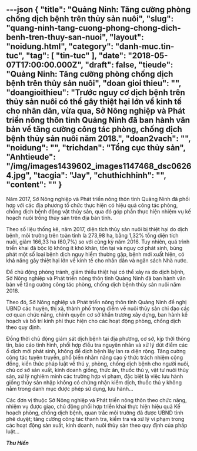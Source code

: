 ---json
{
    "title": "Quảng Ninh: Tăng cường phòng chống dịch bệnh trên thủy sản nuôi",
    "slug": "quang-ninh-tang-cuong-phong-chong-dich-benh-tren-thuy-san-nuoi",
    "layout": "noidung.html",
    "category": "danh-muc.tin-tuc",
    "tag": [
        "tin-tuc"
    ],
    "date": "2018-05-07T17:00:00.000Z",
    "draft": false,
    "tieude": "Quảng Ninh: Tăng cường phòng chống dịch bệnh trên thủy sản nuôi",
    "doan gioi thieu": "",
    "doangioithieu": "Trước nguy cơ dịch bệnh trên thủy sản nuôi có thể gây thiệt hại lớn về kinh tế cho nhân dân, vừa qua, Sở Nông nghiệp và Phát triển nông thôn tỉnh Quảng Ninh đã ban hành văn bản về tăng cường công tác phòng, chống dịch bệnh thủy sản nuôi năm 2018.",
    "doan2vach": "",
    "noidung": "",
    "trichdan": "Tổng cục thủy sản",
    "Anhtieude": "/img/images1439602_images1147468_dsc06264.jpg",
    "tacgia": "Jay",
    "chuthichhinh": "",
    "__content__": ""
}
---
<p>Năm 2017, Sở N&ocirc;ng nghiệp v&agrave; Ph&aacute;t triển n&ocirc;ng th&ocirc;n tỉnh Quảng Ninh đ&atilde; phối hợp với c&aacute;c địa phương tổ chức thực hiện c&oacute; hiệu quả c&ocirc;ng t&aacute;c ph&ograve;ng, chống dịch bệnh động vật thủy sản, qua đ&oacute; g&oacute;p phần thực hiện nhiệm vụ kế hoạch nu&ocirc;i trồng thủy sản tr&ecirc;n địa b&agrave;n tỉnh.</p>

<p>Theo s&ocirc;́ li&ecirc;̣u th&ocirc;́ng k&ecirc;, năm 2017, diện t&iacute;ch thủy sản nu&ocirc;i bị thiệt hại do dịch bệnh, m&ocirc;i trường tr&ecirc;n toàn tỉnh l&agrave; 273,98 ha, bằng 1,32% tổng diện t&iacute;ch nu&ocirc;i, giảm 166,33 ha (60,7%) so với c&ugrave;ng kỳ năm 2016. Tuy nhi&ecirc;n, qu&aacute; tr&igrave;nh triển khai đ&atilde; bộc lộ kh&ocirc;ng &iacute;t kh&oacute; khăn, tồn tại v&agrave; nguy cơ ph&aacute;t sinh, b&ugrave;ng ph&aacute;t một s&ocirc;́ loại bệnh dịch nguy hiểm thường gặp, bệnh mới xu&acirc;́t hi&ecirc;̣n, c&oacute; khả năng g&acirc;y thiệt hại lớn về kinh tế cho nh&acirc;n d&acirc;n v&agrave; ng&acirc;n s&aacute;ch Nh&agrave; nước.</p>

<p>Để chủ động ph&ograve;ng tr&aacute;nh, giảm thiểu thiệt hại c&oacute; thể xảy ra do dịch bệnh, Sở N&ocirc;ng nghiệp v&agrave; Ph&aacute;t triển n&ocirc;ng th&ocirc;n tỉnh Quảng Ninh đã ban h&agrave;nh văn bản về tăng cường c&ocirc;ng t&aacute;c ph&ograve;ng, chống dịch bệnh thủy sản nu&ocirc;i năm 2018.</p>

<p>Theo đó, Sở N&ocirc;ng nghiệp v&agrave; Ph&aacute;t triển n&ocirc;ng th&ocirc;n tỉnh Quảng Ninh đề nghị UBND c&aacute;c huyện, thị x&atilde;, th&agrave;nh phố trọng điểm về nu&ocirc;i thủy sản chỉ đạo c&aacute;c cơ quan chức năng, ch&iacute;nh quyền cơ sở khẩn trương x&acirc;y dựng, ban h&agrave;nh kế hoạch v&agrave; bố tr&iacute; kinh ph&iacute; thực hiện cho c&aacute;c hoạt động ph&ograve;ng, chống dịch theo quy định.</p>

<p>Đồng thời chủ động gi&aacute;m s&aacute;t dịch bệnh tại địa phương, cơ sở, kịp thời th&ocirc;ng tin, b&aacute;o c&aacute;o t&igrave;nh h&igrave;nh, phối hợp điều tra nguy&ecirc;n nh&acirc;n v&agrave; xử l&yacute; dứt điểm c&aacute;c ổ dịch mới ph&aacute;t sinh, kh&ocirc;ng để dịch bệnh l&acirc;y lan ra diện rộng. Tăng cường c&ocirc;ng t&aacute;c tuy&ecirc;n truyền, phổ biến nhằm n&acirc;ng cao &yacute; thức tr&aacute;ch nhiệm cộng đồng, kiến thức ph&aacute;p luật về th&uacute; y, ph&ograve;ng, chống dịch bệnh cho người nu&ocirc;i, chủ cơ sở sản xuất, kinh doanh giống, thức ăn, thuốc th&uacute; y, vật tư nu&ocirc;i thủy sản, xử l&yacute; nghi&ecirc;m minh c&aacute;c trường hợp vi phạm, đặc biệt l&agrave; việc lưu h&agrave;nh giống thủy sản nhập kh&ocirc;ng c&oacute; chứng nhận kiểm dịch, thuốc th&uacute; y kh&ocirc;ng nằm trong danh mục được ph&eacute;p sử dụng, lưu h&agrave;nh&hellip;</p>

<p>C&aacute;c đơn vị thuộc Sở N&ocirc;ng nghiệp v&agrave; Ph&aacute;t triển n&ocirc;ng th&ocirc;n theo chức năng, nhiệm vụ được giao, chủ động phối hợp triển khai thực hiện hiệu quả Kế hoạch ph&ograve;ng, chống dịch bệnh, quan trắc m&ocirc;i trường đ&atilde; được UBND tỉnh ph&ecirc; duyệt; tăng cường c&ocirc;ng t&aacute;c thanh tra, kiểm tra v&agrave; xử l&yacute; vi phạm trong c&aacute;c hoạt động sản xuất, kinh doanh, nu&ocirc;i thủy sản theo quy định của ph&aacute;p luật&hellip;</p>

<p><strong><em>Thu Hi&ecirc;̀n</em></strong></p>
